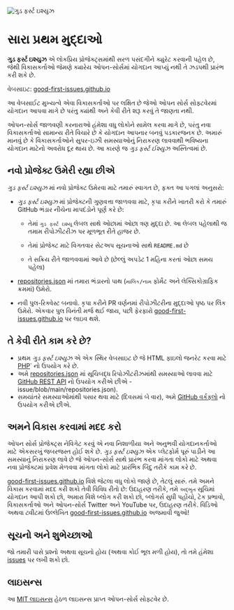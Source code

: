 ﻿![ગુડ ફર્સ્ટ ઇશ્યુઝ](https://github.com/Krishna01work/good-first-issues.github.io/blob/f5ac4b7f8543913637057e166638f1735512434c/assets/github/social-preview.png)

# સારા પ્રથમ મુદ્દાઓ

**ગુડ ફર્સ્ટ ઇશ્યુઝ** એ લોકપ્રિય પ્રોજેક્ટ્સમાંથી સરળ પસંદગીને ક્યુરેટ કરવાની પહેલ છે, જેથી વિકાસકર્તાઓ જેમણે ક્યારેય ઓપન-સોર્સમાં યોગદાન આપ્યું નથી તે ઝડપથી પ્રારંભ કરી શકે છે.

વેબસાઇટ: [good-first-issues.github.io](https://good-first-issues.github.io)

આ વેબસાઈટ મુખ્યત્વે એવા વિકાસકર્તાઓ પર લક્ષિત છે જેઓ ઓપન સોર્સ સોફ્ટવેરમાં યોગદાન આપવા માગે છે પરંતુ ક્યાંથી અને કેવી રીતે શરૂ કરવું તે જાણતા નથી.

ઓપન-સોર્સ જાળવણી કરનારાઓ હંમેશા વધુ લોકોને સામેલ કરવા માગે છે, પરંતુ નવા વિકાસકર્તાઓ સામાન્ય રીતે વિચારે છે કે યોગદાન આપનાર બનવું પડકારજનક છે. અમારું માનવું છે કે વિકાસકર્તાઓને સુપર-ઇઝી સમસ્યાઓનું નિરાકરણ લાવવાથી ભવિષ્યના યોગદાન માટેનો અવરોધ દૂર થાય છે. આ કારણે જ *ગુડ ફર્સ્ટ ઈશ્યુઝ* અસ્તિત્વમાં છે.

## નવો પ્રોજેક્ટ ઉમેરી રહ્યા છીએ

*ગુડ ફર્સ્ટ ઇશ્યુઝ* માં નવો પ્રોજેક્ટ ઉમેરવા માટે તમારું સ્વાગત છે, ફક્ત આ પગલાં અનુસરો:

- *ગુડ ફર્સ્ટ ઇશ્યુઝ* માં પ્રોજેક્ટની ગુણવત્તા જાળવવા માટે, કૃપા કરીને ખાતરી કરો કે તમારું GitHub ભંડાર નીચેના માપદંડોને પૂર્ણ કરે છે:

     - તેમાં `ગુડ ફર્સ્ટ ઇશ્યૂ` લેબલ સાથે ઓછામાં ઓછા ત્રણ મુદ્દા છે. આ લેબલ પહેલાથી જ તમામ રીપોઝીટરીઝ પર મૂળભૂત રીતે હાજર છે.

     - તેમાં પ્રોજેક્ટ માટે વિગતવાર સેટઅપ સૂચનાઓ સાથે `README.md` છે

     - તે સક્રિય રીતે જાળવવામાં આવે છે (છેલ્લું અપડેટ 1 મહિના કરતાં ઓછા સમય પહેલા)

- [repositories.json](https://github.com/gomzyakov/good-first-issue/blob/main/repositories.json) માં તમારા ભંડારનો પાથ (`માલિક/નામ` ફોર્મેટ અને લેક્સિકોગ્રાફિક ક્રમમાં) ઉમેરો.

- નવી પુલ-રિક્વેસ્ટ બનાવો. કૃપા કરીને PR વર્ણનમાં રીપોઝીટરીના મુદ્દાઓ પૃષ્ઠ પર લિંક ઉમેરો. એકવાર પુલ વિનંતી મર્જ થઈ જાય, પછી ફેરફારો [good-first-issues.github.io](https://good-first-issues.github.io) પર લાઇવ થશે.

## તે કેવી રીતે કામ કરે છે?

- પ્રથમ *ગુડ ફર્સ્ટ ઇશ્યુઝ* એ એક સ્થિર વેબસાઇટ છે જે HTML ફાઇલો જનરેટ કરવા માટે [PHP](https://www.php.net)` નો ઉપયોગ કરે છે.
- અમે [repositories.json](https://github.com/gomzyakov/good-first) માં સૂચિબદ્ધ રિપોઝીટરીઝમાંથી સમસ્યાઓ લાવવા માટે [GitHub REST API](https://docs.github.com/en/rest) નો ઉપયોગ કરીએ છીએ -issue/blob/main/repositories.json).
- સમયાંતરે સમસ્યાઓમાંથી પસાર થવા માટે (દિવસમાં બે વાર), અમે [GitHub વર્કફ્લો](https://docs.github.com/en/actions/using-workflows) નો ઉપયોગ કરીએ છીએ.

## અમને વિકાસ કરવામાં મદદ કરો

ઓપન સોર્સ પ્રોજેક્ટ્સ નેવિગેટ કરવું એ નવા નિશાળીયા અને અનુભવી યોગદાનકર્તાઓ માટે એકસરખું જબરજસ્ત હોઈ શકે છે. *ગુડ ફર્સ્ટ ઇશ્યુઝ* એક પ્લેટફોર્મ પૂરું પાડીને આ સમસ્યાનું નિરાકરણ લાવે છે જે ઓપન-સોર્સ સાથે પ્રારંભ કરવા માંગતા લોકો માટે અથવા નવા પ્રોજેક્ટમાં પ્રવેશ મેળવવા માંગતા લોકો માટે પ્રારંભિક બિંદુ તરીકે કામ કરે છે.

[good-first-issues.github.io](https://good-first-issues.github.io) વિશે જેટલા વધુ લોકો જાણે છે, તેટલું સારું. તમે અમને વિકાસ કરવામાં મદદ કરી શકો તેવી વિવિધ રીતો છે: ઉદાહરણ તરીકે, તમે `અદ્ભુત` સૂચિમાં યોગદાન આપી શકો છો, અમારા વિશે બ્લોગ કરી શકો છો, બ્લોગર્સ સુધી પહોંચો, ટેક પ્રભાવો, વિકાસકર્તાઓ અને ઓપન-સોર્સ Twitter અને YouTube પર, ઉદાહરણ તરીકે. વિડિઓ અથવા ટ્વીટમાં ઉલ્લેખિત [good-first-issues.github.io](https://good-first-issues.github.io) અજમાવી જુઓ!

## સૂચનો અને શુભેચ્છાઓ

જો તમારી પાસે પ્રશ્નો અથવા સૂચનો હોય (અથવા કોઈ ભૂલ મળી હોય), તો તમે હંમેશા [issues](https://github.com/good-first-issues/good-first-issues.github.io/issues) પર લખી શકો છો.

## લાઇસન્સ

આ [MIT લાઇસન્સ](https://github.com/good-first-issues/good-first-issues.github.io/blob/main/LICENSE) હેઠળ લાઇસન્સ પ્રાપ્ત ઓપન-સોર્સ સોફ્ટવેર છે.